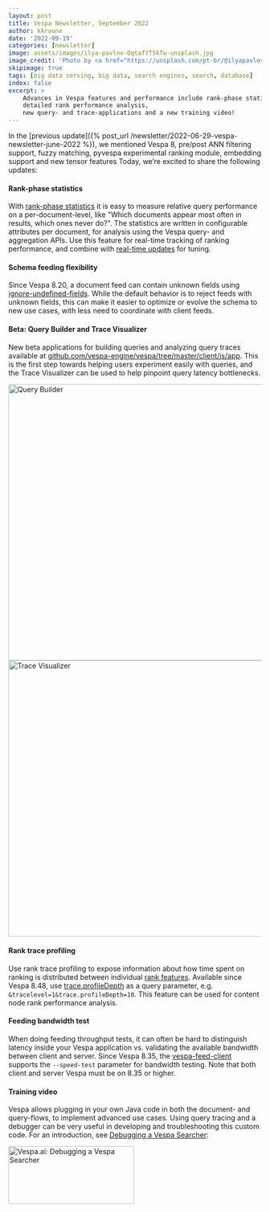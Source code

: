 ```yaml
---
layout: post
title: Vespa Newsletter, September 2022
author: kkraune
date: '2022-09-19'
categories: [newsletter]
image: assets/images/ilya-pavlov-OqtafYT5kTw-unsplash.jpg
image_credit: 'Photo by <a href="https://unsplash.com/pt-br/@ilyapavlov?utm_source=unsplash&utm_medium=referral&utm_content=creditCopyText">Ilya Pavlov</a> on <a href="https://unsplash.com/photos/OqtafYT5kTw?utm_source=unsplash&utm_medium=referral&utm_content=creditCopyText">Unsplash</a>'
skipimage: true
tags: [big data serving, big data, search engines, search, database]
index: false
excerpt: >
    Advances in Vespa features and performance include rank-phase statistics,
    detailed rank performance analysis,
    new query- and trace-applications and a new training video!
---
```


In the [previous update]({% post_url /newsletter/2022-06-29-vespa-newsletter-june-2022 %}),
we mentioned Vespa 8, pre/post ANN filtering support, fuzzy matching, pyvespa experimental ranking module,
embedding support and new tensor features
Today, we’re excited to share the following updates:


#### Rank-phase statistics
With [rank-phase statistics](https://docs.vespa.ai/en/phased-ranking.html#rank-phase-statistics)
it is easy to measure relative query performance on a per-document-level,
like "Which documents appear most often in results, which ones never do?".
The statistics are written in configurable attributes per document,
for analysis using the Vespa query- and aggregation APIs.
Use this feature for real-time tracking of ranking performance,
and combine with [real-time updates](https://docs.vespa.ai/en/partial-updates.html) for tuning.


#### Schema feeding flexibility
Since Vespa 8.20, a document feed can contain unknown fields using
[ignore-undefined-fields](https://docs.vespa.ai/en/reference/services-container.html#ignore-undefined-fields).
While the default behavior is to reject feeds with unknown fields,
this can make it easier to optimize or evolve the schema to new use cases,
with less need to coordinate with client feeds.


#### Beta: Query Builder and Trace Visualizer
New beta applications for building queries and analyzing query traces available at
[github.com/vespa-engine/vespa/tree/master/client/js/app](https://github.com/vespa-engine/vespa/tree/master/client/js/app).
This is the first step towards helping users experiment easily with queries,
and the Trace Visualizer can be used to help pinpoint query latency bottlenecks.

<a href="https://github.com/vespa-engine/vespa/tree/master/client/js/app">
<img src="https://raw.githubusercontent.com/vespa-engine/vespa/master/client/js/app/img/querybuilder.png"
  width="550px" height="auto" alt="Query Builder"/>
</a>


<a href="https://github.com/vespa-engine/vespa/tree/master/client/js/app">
<img src="https://raw.githubusercontent.com/vespa-engine/vespa/master/client/js/app/img/result.png"
width="550px" height="auto" alt="Trace Visualizer"/>
</a>


#### Rank trace profiling
Use rank trace profiling to expose information about how time spent on ranking is distributed between individual
[rank features](https://docs.vespa.ai/en/reference/query-api-reference.html#trace.profiledepth).
Available since Vespa 8.48,
use [trace.profileDepth](https://docs.vespa.ai/en/reference/query-api-reference.html#trace.profiledepth)
as a query parameter, e.g. `&tracelevel=1&trace.profileDepth=10`.
This feature can be used for content node rank performance analysis.


#### Feeding bandwidth test
When doing feeding throughput tests, it can often be hard to distinguish latency inside your Vespa application
vs. validating the available bandwidth between client and server.
Since Vespa 8.35, the [vespa-feed-client](https://docs.vespa.ai/en/vespa-feed-client.html)
supports the `--speed-test` parameter for bandwidth testing.
Note that both client and server Vespa must be on 8.35 or higher.


#### Training video
Vespa allows plugging in your own Java code in both the document- and query-flows, to implement advanced use cases.
Using query tracing and a debugger can be very useful in developing and troubleshooting this custom code.
For an introduction, see [Debugging a Vespa Searcher](https://vespa.ai/resources#debugging-a-vespa-searcher):

<!-- Crop the black top/bottom of the youtube thumbnails -->
<style>
.cropped {
  width: 250px;
  height: 115px;
  object-fit: cover;
  object-position: 0% 35%;
}
</style>
<a href="https://www.youtube.com/watch?v=mEYZpo4PCZM" target="_blank">
<img class="cropped" src="https://i.ytimg.com/vi/mEYZpo4PCZM/hqdefault.jpg"
  alt="Vespa.ai: Debugging a Vespa Searcher"/></a>
